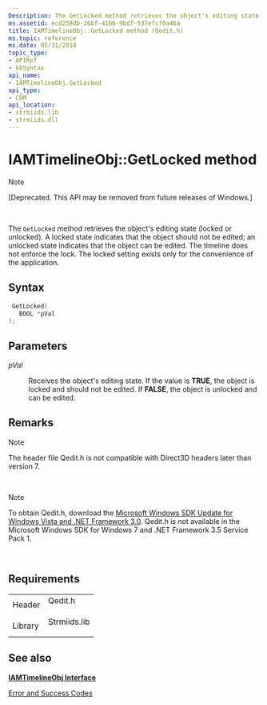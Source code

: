 ```yaml
---
Description: The GetLocked method retrieves the object's editing state (locked or unlocked).
ms.assetid: ecd258db-36bf-41b6-9bdf-537efcf0a46a
title: IAMTimelineObj::GetLocked method (Qedit.h)
ms.topic: reference
ms.date: 05/31/2018
topic_type: 
- APIRef
- kbSyntax
api_name: 
- IAMTimelineObj.GetLocked
api_type: 
- COM
api_location: 
- strmiids.lib
- strmiids.dll
---
```


# IAMTimelineObj::GetLocked method

> [!Note]  
> \[Deprecated. This API may be removed from future releases of Windows.\]

 

The `GetLocked` method retrieves the object's editing state (locked or unlocked). A locked state indicates that the object should not be edited; an unlocked state indicates that the object can be edited. The timeline does not enforce the lock. The locked setting exists only for the convenience of the application.

## Syntax


```C++
 GetLocked(
   BOOL *pVal
);
```



## Parameters

<dl> <dt>

*pVal* 
</dt> <dd>

Receives the object's editing state. If the value is **TRUE**, the object is locked and should not be edited. If **FALSE**, the object is unlocked and can be edited.

</dd> </dl>

## Remarks

> [!Note]  
> The header file Qedit.h is not compatible with Direct3D headers later than version 7.

 

> [!Note]  
> To obtain Qedit.h, download the [Microsoft Windows SDK Update for Windows Vista and .NET Framework 3.0](https://msdn.microsoft.com/windowsvista/bb980924.aspx). Qedit.h is not available in the Microsoft Windows SDK for Windows 7 and .NET Framework 3.5 Service Pack 1.

 

## Requirements



|                    |                                                                                         |
|--------------------|-----------------------------------------------------------------------------------------|
| Header<br/>  | <dl> <dt>Qedit.h</dt> </dl>      |
| Library<br/> | <dl> <dt>Strmiids.lib</dt> </dl> |



## See also

<dl> <dt>

[**IAMTimelineObj Interface**](iamtimelineobj.md)
</dt> <dt>

[Error and Success Codes](error-and-success-codes.md)
</dt> </dl>

 

 




